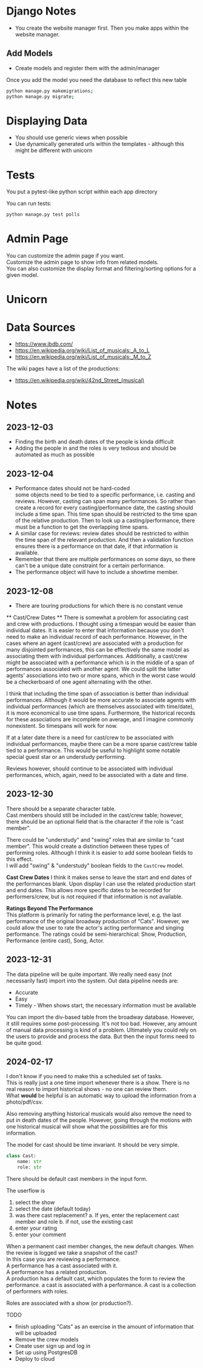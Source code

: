 # Django Notes

* You create the website manager first. Then you make apps within the website manager.

## Add Models 
* Create models and register them with the admin/manager

Once you add the model you need the database to reflect this new table
```bash
python manage.py makemigrations;
python manage.py migrate;
```


# Displaying Data
* You should use generic views when possible
* Use dynamically generated urls within the templates - although this might be different with unicorn


# Tests
You put a pytest-like python script within each app directory

You can run tests:
```bash
python manage.py test polls
```

# Admin Page
You can customize the admin page if you want.  
Customize the admin page to show info from related models.  
You can also customize the display format and filtering/sorting options for a given model.  

# Unicorn



# Data Sources
* https://www.ibdb.com/
* https://en.wikipedia.org/wiki/List_of_musicals:_A_to_L
* https://en.wikipedia.org/wiki/List_of_musicals:_M_to_Z

The wiki pages have a list of the productions:  
* https://en.wikipedia.org/wiki/42nd_Street_(musical)

# Notes
## 2023-12-03
* Finding the birth and death dates of the people is kinda difficult
* Adding the people in and the roles is very tedious and should be automated as much as possible

## 2023-12-04

* Performance dates should not be hard-coded  
some objects need to be tied to a specific performance, i.e. casting and reviews. However, casting can span many 
performances. So rather than create a record for every casting/performance date, the casting should include a time span.
This time span should be restricted to the time span of the relative production. Then to look up a casting/performance, there must be a function to get the overlapping time spans. 
* A similar case for reviews: review dates should be restricted to within the time span of the relevant production. And then a validation function ensures there is a performance on that date, if that information is available. 
* Remember that there are multiple performances on some days, so there can't be a unique date constraint for a certain performance.
* The performance object will have to include a showtime member.


## 2023-12-08
* There are touring productions for which there is no constant venue

** Cast/Crew Dates **
There is somewhat a problem for associating cast and crew with productions. I thought using a timespan would be easier 
than individual dates. It is easier to enter that information because you don't need to make an individual record of 
each performance. However, in the cases where an agent (cast/crew) are associated with a production for many disjointed 
performances, this can be effectively the same model as associating them with individual performances. Additionally, 
a cast/crew might be associated with a performance which is in the middle of a span of performances associated with 
another agent. We could split the latter agents' associations into two or more spans, which in the worst case would be a
checkerboard of one agent alternating with the other.

I think that including the time span of association is better than individual performances. Although it would be more 
accurate to associate agents with individual performances (which are themselves associated with time/date), it is more 
economical to use time spans. Furthermore, the historical records for these associations are incomplete on average, 
and I imagine commonly nonexistent. So timespans will work for now.

If at a later date there is a need for cast/crew to be associated with individual performances, maybe there can be a 
more sparse cast/crew table tied to a performance. This would be useful to highlight some notable special guest star or 
an understudy performing.

Reviews however, should continue to be associated with individual performances, which, again, need to be associated with
a date and time.

## 2023-12-30
There should be a separate character table.  
Cast members should still be included in the cast/crew table; however, there should be an optional field that is the 
character if the role is "cast member".

There could be "understudy" and "swing" roles that are similar to "cast member". This would create a distinction between
 these types of performing roles. Although I think it is easier to add some boolean fields to this effect.  
I will add "swing" & "understudy" boolean fields to the `CastCrew` model.

**Cast Crew Dates**
I think it makes sense to leave the start and end dates of the performances blank. Upon display I can use the related 
production start and end dates. This allows more specific dates to be recorded for performers/crew, but is not required 
if that information is not available.

**Ratings Beyond The Performance**  
This platform is primarily for rating the performance level, e.g. the last performance of the original broadway 
production of "Cats". However, we could allow the user to rate the actor's acting performance and singing performance.
The ratings could be semi-hierarchical: Show, Production, Performance (entire cast), Song, Actor.


## 2023-12-31
The data pipeline will be quite important. We really need easy (not necessarily fast) import into the system. 
Out data pipeline needs are:
* Accurate
* Easy
* Timely - When shows start, the necessary information must be available

You can import the div-based table from the broadway database. However, it still requires some post-processing. 
It's not too bad. However, any amount of manual data processing is kind of a problem. Ultimately you could rely on the
users to provide and process the data. But then the input forms need to be quite good.

## 2024-02-17

I don't know if you need to make this a scheduled set of tasks.  
This is really just a one time import whenever there is a show. There is no real reason to import historical shows - no
one can review them.  
What **would** be helpful is an automatic way to upload the information from a photo/pdf/csv.

Also removing anything historical musicals would also remove the need to put in death dates of the people.
However, going through the motions with one historical musical will show what the possibilities are for this
information.

The model for cast should be time invariant. It should be very simple.

```python
class Cast:
    name: str
    role: str
```

There should be default cast members in the input form.

The userflow is

1. select the show
2. select the date (default today)
3. was there cast replacement?
   a. If yes, enter the replacement cast member and role
   b. if not, use the existing cast
4. enter your rating
5. enter your comment

When a permanent cast member changes, the new default changes.
When the review is logged we take a snapshot of the cast?  
In this case you are reviewing a performance.   
A performance has a cast associated with it.  
A performance has a related production.  
A production has a default cast, which populates the form to review the performance.
a cast is associated with a performance. A cast is a collection of performers with roles.

Roles are associated with a show (or production?).

TODO

* finish uploading "Cats" as an exercise in the amount of information that will be uploaded
* Remove the crew models
* Create user sign up and log in
* Set up using PostgresDB
* Deploy to cloud

